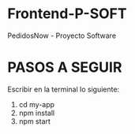 # Frontend-P-SOFT
PedidosNow - Proyecto Software



# PASOS A SEGUIR

Escribir en la terminal lo siguiente:

1) cd my-app
2) npm install
3) npm start
